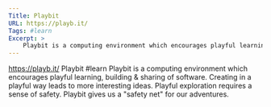 ```yaml
---
Title: Playbit
URL: https://playb.it/
Tags: #learn
Excerpt: >
    Playbit is a computing environment which encourages playful learning, building & sharing of software. Creating in a playful way leads to more interesting ideas. Playful exploration requires a sense of safety. Playbit gives us a "safety net" for our adventures.
---
```

https://playb.it/
Playbit
#learn
Playbit is a computing environment which encourages playful learning, building & sharing of software. Creating in a playful way leads to more interesting ideas. Playful exploration requires a sense of safety. Playbit gives us a "safety net" for our adventures.